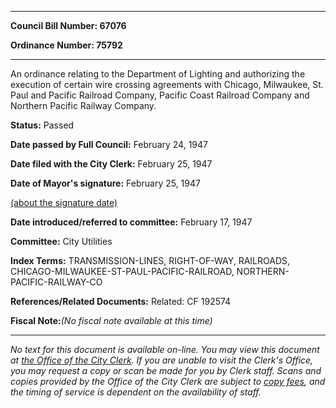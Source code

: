 

********

**Council Bill Number: 67076**
   
**Ordinance Number: 75792**
********

 An ordinance relating to the Department of Lighting and authorizing the execution of certain wire crossing agreements with Chicago, Milwaukee, St. Paul and Pacific Railroad Company, Pacific Coast Railroad Company and Northern Pacific Railway Company.

**Status:** Passed
   
**Date passed by Full Council:** February 24, 1947
   
**Date filed with the City Clerk:** February 25, 1947
   
**Date of Mayor's signature:** February 25, 1947
   
[(about the signature date)](/~public/approvaldate.htm)
   
   
   
**Date introduced/referred to committee:** February 17, 1947
   
**Committee:** City Utilities
   
   
**Index Terms:** TRANSMISSION-LINES, RIGHT-OF-WAY, RAILROADS, CHICAGO-MILWAUKEE-ST-PAUL-PACIFIC-RAILROAD, NORTHERN-PACIFIC-RAILWAY-CO

**References/Related Documents:** Related: CF 192574

**Fiscal Note:**_(No fiscal note available at this time)_
********

_No text for this document is available on-line. You may view this document at [the Office of the City Clerk](http://www.seattle.gov/leg/clerk/contactUs.htm). If you are unable to visit the Clerk's Office, you may request a copy or scan be made for you by Clerk staff. Scans and copies provided by the Office of the City Clerk are subject to [copy fees](http://clerk.seattle.gov/~public/clerkfees.htm), and the timing of service is dependent on the availability of staff._

